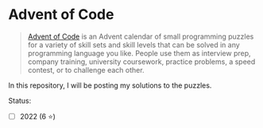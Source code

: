 # Advent of Code


> [Advent of Code](https://adventofcode.com/) is an Advent calendar 
of small programming puzzles for a variety of skill sets and skill levels that can be solved in any programming language you like. People use them as interview prep, company training, university coursework, practice problems, a speed contest, or to challenge each other.

In this repository, I will be posting my solutions to the puzzles.

Status:
- [ ] 2022 (6 ⭐)

